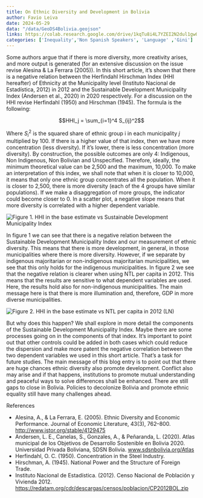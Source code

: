 ```yaml
---
title: On Ethnic Diversity and Development in Bolivia
author: Favio Leiva
date: 2024-05-29
data: "/data/GeoDS4Bolivia.geojson"
links: https://colab.research.google.com/drive/1kqTu8i4L7YZEI2N2dul1gwQzFQp833en#scrollTo=lzGZctP73dnP
categories: ['Inequality','Non Spanish Speakers', 'Language' ,'Gini']
---
```




Some authors argue that if there is more diversity, more creativity arises, and more output is generated (for an extensive discussion on the issue revise Alesina & La Ferrara (2005)). In this short article, it’s shown that there is a negative relation between the Herfindahl Hirschman Index (HHI hereafter) of Ethnicity at the Municipality level (Instituto Nacional de Estadística, 2012) in 2012 and the Sustainable Development Municipality Index (Andersen et al., 2020) in 2020 respectively. For a discussion on the HHI revise Herfindahl (1950) and Hirschman (1945). The formula is the following:

$$HHI_j = \sum_{i=1}^4 S_{ij}^2$$

Where $S_i^2$ is the squared share of ethnic group i in each municipality $j$ multiplied by 100. If there is a higher value of that index, then we have more concentration (less diversity). If it’s lower, there is less concentration (more diversity). By construction, the possible outcomes are only 4: Indigenous, Non Indigenous, Non Bolivian and Unspecified. Therefore, ideally, the minimum theoretical value can be 2,500 and the maximum, 10,000. 
To make an interpretation of this index, we shall note that when it is closer to 10,000, it means that only one ethnic group concentrates all the population. When it is closer to 2,500, there is more diversity (each of the 4 groups have similar populations). If we make a disaggregation of more groups, the indicator could become closer to 0. In a scatter plot, a negative slope means that more diversity is correlated with a higher dependent variable.

![Figure 1. HHI in the base estimate vs Sustainable Development Municipality Index](stories/favio-leiva-1/HHIbaseestimatevsSustainableDevelopmentMunicipalityIndex.png)

In figure 1 we can see that there is a negative relation between the Sustainable Development Municipality Index and our measurement of ethnic diversity. This means that there is more development, in general, in those municipalities where there is more diversity. However, if we separate by indigenous majoritarian or non-indigenous majoritarian municipalities, we see that this only holds for the indigenous municipalities.
In figure 2 we see that the negative relation is clearer when using NTL per capita in 2012. This means that the results are sensitive to what dependent variables are used. Here, the results hold also for non-indigenous municipalities. The main message here is that there is more illumination and, therefore, GDP in more diverse municipalities. 

![Figure 2. HHI in the base estimate vs NTL per capita in 2012 (LN)](stories/favio-leiva-1/HHIbaseestimatevsNTLpercapita2012(LN).png)

But why does this happen? We shall explore in more detail the components of the Sustainable Development Municipality Index. Maybe there are some processes going on in the components of that index. It’s important to point out that other controls could be added in both cases which could reduce the dispersion and make more patent the negative correlation between the two dependent variables we used in this short article. That’s a task for future studies. The main message of this blog entry is to point out that there are huge chances ethnic diversity also promote development. Conflict also may arise and if that happens, institutions to promote mutual understanding and peaceful ways to solve differences shall be enhanced. There are still gaps to close in Bolivia. Policies to decolonize Bolivia and promote ethnic equality still have many challenges ahead. 

References
- Alesina, A., & La Ferrara, E. (2005). Ethnic Diversity and Economic Performance. Journal of Economic Literature, 43(3), 762–800. http://www.jstor.org/stable/4129475
- Andersen, L. E., Canelas, S., Gonzales, A., & Peñaranda, L. (2020). Atlas municipal de los Objetivos de Desarrollo Sostenible en Bolivia 2020. Universidad Privada Boliviana, SDSN Bolivia. www.sdsnbolivia.org/Atlas
- Herfindahl, O. C. (1950). Concentration in the Steel Industry.
- Hirschman, A. (1945). National Power and the Structure of Foreign Trade.
- Instituto Nacional de Estadística. (2012). Censo Nacional de Población y Vivienda 2012. https://redatam.org/cdr/descargas/censos/poblacion/CP2012BOL.zip
 















































